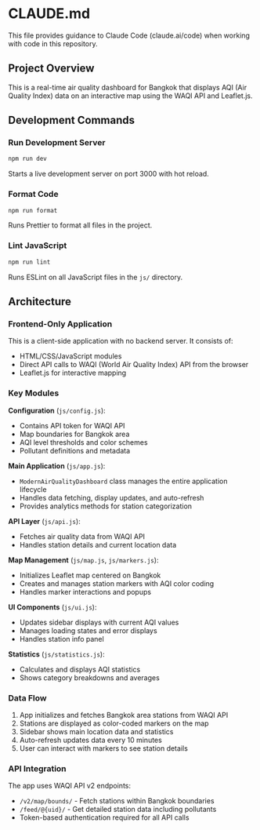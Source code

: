 # CLAUDE.md

This file provides guidance to Claude Code (claude.ai/code) when working with code in this repository.

## Project Overview
This is a real-time air quality dashboard for Bangkok that displays AQI (Air Quality Index) data on an interactive map using the WAQI API and Leaflet.js.

## Development Commands

### Run Development Server
```bash
npm run dev
```
Starts a live development server on port 3000 with hot reload.

### Format Code
```bash
npm run format
```
Runs Prettier to format all files in the project.

### Lint JavaScript
```bash
npm run lint
```
Runs ESLint on all JavaScript files in the `js/` directory.

## Architecture

### Frontend-Only Application
This is a client-side application with no backend server. It consists of:
- HTML/CSS/JavaScript modules
- Direct API calls to WAQI (World Air Quality Index) API from the browser
- Leaflet.js for interactive mapping

### Key Modules

**Configuration** (`js/config.js`):
- Contains API token for WAQI API
- Map boundaries for Bangkok area
- AQI level thresholds and color schemes
- Pollutant definitions and metadata

**Main Application** (`js/app.js`):
- `ModernAirQualityDashboard` class manages the entire application lifecycle
- Handles data fetching, display updates, and auto-refresh
- Provides analytics methods for station categorization

**API Layer** (`js/api.js`):
- Fetches air quality data from WAQI API
- Handles station details and current location data

**Map Management** (`js/map.js`, `js/markers.js`):
- Initializes Leaflet map centered on Bangkok
- Creates and manages station markers with AQI color coding
- Handles marker interactions and popups

**UI Components** (`js/ui.js`):
- Updates sidebar displays with current AQI values
- Manages loading states and error displays
- Handles station info panel

**Statistics** (`js/statistics.js`):
- Calculates and displays AQI statistics
- Shows category breakdowns and averages

### Data Flow
1. App initializes and fetches Bangkok area stations from WAQI API
2. Stations are displayed as color-coded markers on the map
3. Sidebar shows main location data and statistics
4. Auto-refresh updates data every 10 minutes
5. User can interact with markers to see station details

### API Integration
The app uses WAQI API v2 endpoints:
- `/v2/map/bounds/` - Fetch stations within Bangkok boundaries
- `/feed/@{uid}/` - Get detailed station data including pollutants
- Token-based authentication required for all API calls